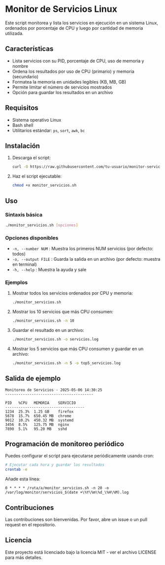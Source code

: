 # Monitor de Servicios Linux

Este script monitorea y lista los servicios en ejecución en un sistema Linux, ordenados por porcentaje de CPU y luego por cantidad de memoria utilizada.

## Características

- Lista servicios con su PID, porcentaje de CPU, uso de memoria y nombre
- Ordena los resultados por uso de CPU (primario) y memoria (secundario)
- Formatea la memoria en unidades legibles (KB, MB, GB)
- Permite limitar el número de servicios mostrados
- Opción para guardar los resultados en un archivo

## Requisitos

- Sistema operativo Linux
- Bash shell
- Utilitarios estándar: `ps`, `sort`, `awk`, `bc`

## Instalación

1. Descarga el script:
   ```bash
   curl -O https://raw.githubusercontent.com/tu-usuario/monitor-servicios/main/monitor_servicios.sh
   ```

2. Haz el script ejecutable:
   ```bash
   chmod +x monitor_servicios.sh
   ```

## Uso

### Sintaxis básica

```bash
./monitor_servicios.sh [opciones]
```

### Opciones disponibles

- `-n, --number NUM` : Muestra los primeros NUM servicios (por defecto: todos)
- `-o, --output FILE` : Guarda la salida en un archivo (por defecto: muestra en terminal)
- `-h, --help` : Muestra la ayuda y sale

### Ejemplos

1. Mostrar todos los servicios ordenados por CPU y memoria:
   ```bash
   ./monitor_servicios.sh
   ```

2. Mostrar los 10 servicios que más CPU consumen:
   ```bash
   ./monitor_servicios.sh -n 10
   ```

3. Guardar el resultado en un archivo:
   ```bash
   ./monitor_servicios.sh -o servicios.log
   ```

4. Mostrar los 5 servicios que más CPU consumen y guardar en un archivo:
   ```bash
   ./monitor_servicios.sh -n 5 -o top5_servicios.log
   ```

## Salida de ejemplo

```
Monitoreo de Servicios - 2025-05-06 14:30:25
----------------------------------------

PID   %CPU   MEMORIA    SERVICIO
------------------------------------
1234  25.3%  1.25 GB    firefox
5678  15.7%  650.45 MB  chrome
9012  10.2%  450.32 MB  systemd
3456  8.5%   125.75 MB  nginx
7890  5.1%   95.20 MB   sshd
```

## Programación de monitoreo periódico

Puedes configurar el script para ejecutarse periódicamente usando cron:

```bash
# Ejecutar cada hora y guardar los resultados
crontab -e
```

Añade esta línea:
```
0 * * * * /ruta/a/monitor_servicios.sh -n 20 -o /var/log/monitor/servicios_$(date +\%Y\%m\%d_\%H\%M).log
```

## Contribuciones

Las contribuciones son bienvenidas. Por favor, abre un issue o un pull request en el repositorio.

## Licencia

Este proyecto está licenciado bajo la licencia MIT - ver el archivo LICENSE para más detalles.
